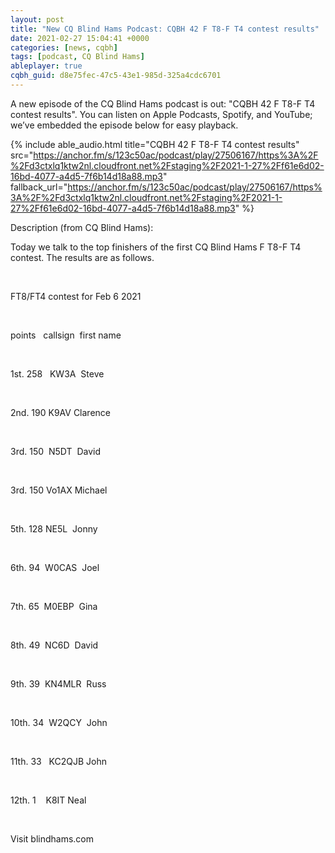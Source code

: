 ```yaml
---
layout: post
title: "New CQ Blind Hams Podcast: CQBH 42 F T8-F T4 contest results"
date: 2021-02-27 15:04:41 +0000
categories: [news, cqbh]
tags: [podcast, CQ Blind Hams]
ableplayer: true
cqbh_guid: d8e75fec-47c5-43e1-985d-325a4cdc6701
---
```


A new episode of the CQ Blind Hams podcast is out: "CQBH 42 F T8-F T4 contest results". You can listen on Apple Podcasts, Spotify, and YouTube; we’ve embedded the episode below for easy playback.

{% include able_audio.html title="CQBH 42 F T8-F T4 contest results" src="https://anchor.fm/s/123c50ac/podcast/play/27506167/https%3A%2F%2Fd3ctxlq1ktw2nl.cloudfront.net%2Fstaging%2F2021-1-27%2Ff61e6d02-16bd-4077-a4d5-7f6b14d18a88.mp3" fallback_url="https://anchor.fm/s/123c50ac/podcast/play/27506167/https%3A%2F%2Fd3ctxlq1ktw2nl.cloudfront.net%2Fstaging%2F2021-1-27%2Ff61e6d02-16bd-4077-a4d5-7f6b14d18a88.mp3" %}

Description (from CQ Blind Hams):

<p>Today we talk to the top finishers of the first CQ Blind Hams F T8-F T4 contest. The results are as follows.</p>
<p><br></p>
<p>FT8/FT4 contest for Feb 6 2021&nbsp;</p>
<p><br></p>
<p>points &nbsp;&nbsp;callsign &nbsp;first name</p>
<p><br></p>
<p>1st. 258 &nbsp;&nbsp;KW3A &nbsp;Steve</p>
<p><br></p>
<p>2nd. 190 K9AV Clarence&nbsp;</p>
<p><br></p>
<p>3rd. 150 &nbsp;N5DT &nbsp;David</p>
<p><br></p>
<p>3rd. 150 Vo1AX Michael</p>
<p><br></p>
<p>5th. 128 NE5L &nbsp;Jonny</p>
<p><br></p>
<p>6th. 94 &nbsp;W0CAS &nbsp;Joel</p>
<p><br></p>
<p>7th. 65 &nbsp;M0EBP &nbsp;Gina</p>
<p><br></p>
<p>8th. 49 &nbsp;NC6D &nbsp;David</p>
<p><br></p>
<p>9th. 39 &nbsp;KN4MLR &nbsp;Russ</p>
<p><br></p>
<p>10th. 34 &nbsp;W2QCY &nbsp;John</p>
<p><br></p>
<p>11th. 33 &nbsp;&nbsp;KC2QJB John</p>
<p><br></p>
<p>12th. 1 &nbsp;&nbsp;&nbsp;K8IT Neal</p>
<p><br></p>
<p>Visit blindhams.com</p>
<p><br></p>
